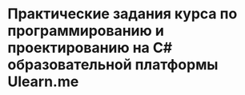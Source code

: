 # Практические задания курса по программированию и проектированию на C# образовательной платформы Ulearn.me
